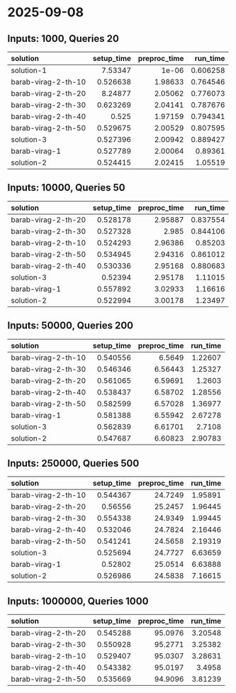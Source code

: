 # 2025-09-08

## Inputs: 1000, Queries 20

| solution            |   setup_time |   preproc_time |   run_time |
|:--------------------|-------------:|---------------:|-----------:|
| solution-1          |     7.53347  |        1e-06   |   0.606258 |
| barab-virag-2-th-10 |     0.526638 |        1.98633 |   0.764546 |
| barab-virag-2-th-20 |     8.24877  |        2.05062 |   0.776073 |
| barab-virag-2-th-30 |     0.623269 |        2.04141 |   0.787676 |
| barab-virag-2-th-40 |     0.525    |        1.97159 |   0.794341 |
| barab-virag-2-th-50 |     0.529675 |        2.00529 |   0.807595 |
| solution-3          |     0.527396 |        2.00942 |   0.889427 |
| barab-virag-1       |     0.527789 |        2.00064 |   0.89361  |
| solution-2          |     0.524415 |        2.02415 |   1.05519  |

## Inputs: 10000, Queries 50

| solution            |   setup_time |   preproc_time |   run_time |
|:--------------------|-------------:|---------------:|-----------:|
| barab-virag-2-th-20 |     0.528178 |        2.95887 |   0.837554 |
| barab-virag-2-th-30 |     0.527328 |        2.985   |   0.844106 |
| barab-virag-2-th-10 |     0.524293 |        2.96386 |   0.85203  |
| barab-virag-2-th-50 |     0.534945 |        2.94316 |   0.861012 |
| barab-virag-2-th-40 |     0.530336 |        2.95168 |   0.880683 |
| solution-3          |     0.52394  |        2.95178 |   1.11015  |
| barab-virag-1       |     0.557892 |        3.02933 |   1.16616  |
| solution-2          |     0.522994 |        3.00178 |   1.23497  |

## Inputs: 50000, Queries 200

| solution            |   setup_time |   preproc_time |   run_time |
|:--------------------|-------------:|---------------:|-----------:|
| barab-virag-2-th-10 |     0.540556 |        6.5649  |    1.22607 |
| barab-virag-2-th-30 |     0.546346 |        6.56443 |    1.25327 |
| barab-virag-2-th-20 |     0.561065 |        6.59691 |    1.2603  |
| barab-virag-2-th-40 |     0.538437 |        6.58702 |    1.28556 |
| barab-virag-2-th-50 |     0.582599 |        6.57028 |    1.36977 |
| barab-virag-1       |     0.581388 |        6.55942 |    2.67278 |
| solution-3          |     0.562839 |        6.61701 |    2.7108  |
| solution-2          |     0.547687 |        6.60823 |    2.90783 |

## Inputs: 250000, Queries 500

| solution            |   setup_time |   preproc_time |   run_time |
|:--------------------|-------------:|---------------:|-----------:|
| barab-virag-2-th-10 |     0.544367 |        24.7249 |    1.95891 |
| barab-virag-2-th-20 |     0.56556  |        25.2457 |    1.96445 |
| barab-virag-2-th-30 |     0.554338 |        24.9349 |    1.99445 |
| barab-virag-2-th-40 |     0.532046 |        24.7824 |    2.16446 |
| barab-virag-2-th-50 |     0.541241 |        24.5658 |    2.19319 |
| solution-3          |     0.525694 |        24.7727 |    6.63659 |
| barab-virag-1       |     0.52802  |        25.0514 |    6.63888 |
| solution-2          |     0.526986 |        24.5838 |    7.16615 |

## Inputs: 1000000, Queries 1000

| solution            |   setup_time |   preproc_time |   run_time |
|:--------------------|-------------:|---------------:|-----------:|
| barab-virag-2-th-20 |     0.545288 |        95.0976 |    3.20548 |
| barab-virag-2-th-30 |     0.550928 |        95.2771 |    3.25382 |
| barab-virag-2-th-10 |     0.529407 |        95.0307 |    3.28631 |
| barab-virag-2-th-40 |     0.543382 |        95.0197 |    3.4958  |
| barab-virag-2-th-50 |     0.535669 |        94.9096 |    3.81239 |